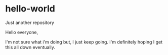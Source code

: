 # hello-world
Just another repository

Hello everyone,

I'm not sure what i'm doing but, I just keep going. I'm definitely hoping I get this all down eventually.
